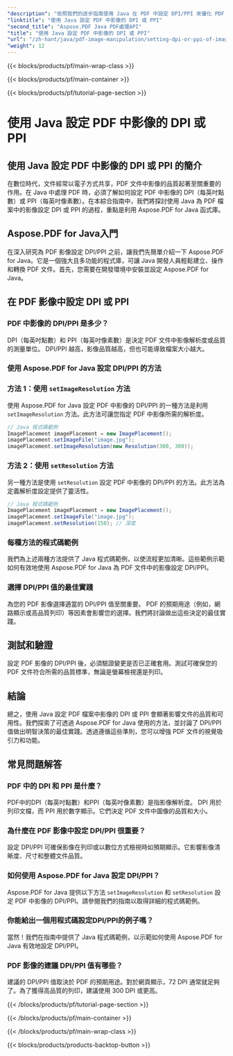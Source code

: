 ```yaml
---
"description": "依照我們的逐步指南使用 Java 在 PDF 中設定 DPI/PPI 來優化 PDF 影像品質。了解如何增強文件的列印和數位顯示效果。"
"linktitle": "使用 Java 設定 PDF 中影像的 DPI 或 PPI"
"second_title": "Aspose.PDF Java PDF處理API"
"title": "使用 Java 設定 PDF 中影像的 DPI 或 PPI"
"url": "/zh-hant/java/pdf-image-manipulation/setting-dpi-or-ppi-of-images-in-pdf-using-java/"
"weight": 12
---
```


{{< blocks/products/pf/main-wrap-class >}}

{{< blocks/products/pf/main-container >}}

{{< blocks/products/pf/tutorial-page-section >}}

# 使用 Java 設定 PDF 中影像的 DPI 或 PPI


## 使用 Java 設定 PDF 中影像的 DPI 或 PPI 的簡介

在數位時代，文件經常以電子方式共享，PDF 文件中影像的品質起著至關重要的作用。在 Java 中處理 PDF 時，必須了解如何設定 PDF 中影像的 DPI（每英吋點數）或 PPI（每英吋像素數）。在本綜合指南中，我們將探討使用 Java 為 PDF 檔案中的影像設定 DPI 或 PPI 的過程，重點是利用 Aspose.PDF for Java 函式庫。

## Aspose.PDF for Java入門

在深入研究為 PDF 影像設定 DPI/PPI 之前，讓我們先簡單介紹一下 Aspose.PDF for Java。它是一個強大且多功能的程式庫，可讓 Java 開發人員輕鬆建立、操作和轉換 PDF 文件。首先，您需要在開發環境中安裝並設定 Aspose.PDF for Java。

## 在 PDF 影像中設定 DPI 或 PPI

### PDF 中影像的 DPI/PPI 是多少？

DPI（每英吋點數）和 PPI（每英吋像素數）是決定 PDF 文件中影像解析度或品質的測量單位。 DPI/PPI 越高，影像品質越高，但也可能導致檔案大小越大。

### 使用 Aspose.PDF for Java 設定 DPI/PPI 的方法

### 方法 1：使用 `setImageResolution` 方法

使用 Aspose.PDF for Java 設定 PDF 中影像的 DPI/PPI 的一種方法是利用 `setImageResolution` 方法。此方法可讓您指定 PDF 中影像所需的解析度。

```java
// Java 程式碼範例
ImagePlacement imagePlacement = new ImagePlacement();
imagePlacement.setImageFile("image.jpg");
imagePlacement.setImageResolution(new Resolution(300, 300));
```

### 方法 2：使用 `setResolution` 方法

另一種方法是使用 `setResolution` 設定 PDF 中影像的 DPI/PPI 的方法。此方法為定義解析度設定提供了靈活性。

```java
// Java 程式碼範例
ImagePlacement imagePlacement = new ImagePlacement();
imagePlacement.setImageFile("image.jpg");
imagePlacement.setResolution(150); // 深度
```

### 每種方法的程式碼範例

我們為上述兩種方法提供了 Java 程式碼範例，以使流程更加清晰。這些範例示範如何有效地使用 Aspose.PDF for Java 為 PDF 文件中的影像設定 DPI/PPI。

### 選擇 DPI/PPI 值的最佳實踐

為您的 PDF 影像選擇適當的 DPI/PPI 值至關重要。 PDF 的預期用途（例如，網路顯示或高品質列印）等因素會影響您的選擇。我們將討論做出這些決定的最佳實踐。

## 測試和驗證

設定 PDF 影像的 DPI/PPI 後，必須驗證變更是否已正確套用。測試可確保您的 PDF 文件符合所需的品質標準，無論是螢幕檢視還是列印。

## 結論

總之，使用 Java 設定 PDF 檔案中影像的 DPI 或 PPI 會顯著影響文件的品質和可用性。我們探索了可透過 Aspose.PDF for Java 使用的方法，並討論了 DPI/PPI 值做出明智決策的最佳實踐。透過遵循這些準則，您可以增強 PDF 文件的視覺吸引力和功能。

## 常見問題解答

### PDF 中的 DPI 和 PPI 是什麼？

PDF中的DPI（每英吋點數）和PPI（每英吋像素數）是指影像解析度。 DPI 用於列印文檔，而 PPI 用於數字顯示。它們決定 PDF 文件中圖像的品質和大小。

### 為什麼在 PDF 影像中設定 DPI/PPI 很重要？

設定 DPI/PPI 可確保影像在列印或以數位方式檢視時如預期顯示。它影響影像清晰度、尺寸和整體文件品質。

### 如何使用 Aspose.PDF for Java 設定 DPI/PPI？

Aspose.PDF for Java 提供以下方法 `setImageResolution` 和 `setResolution` 設定 PDF 中影像的 DPI/PPI。請參閱我們的指南以取得詳細的程式碼範例。

### 你能給出一個用程式碼設定DPI/PPI的例子嗎？

當然！我們在指南中提供了 Java 程式碼範例，以示範如何使用 Aspose.PDF for Java 有效地設定 DPI/PPI。

### PDF 影像的建議 DPI/PPI 值有哪些？

建議的 DPI/PPI 值取決於 PDF 的預期用途。對於網頁顯示，72 DPI 通常就足夠了。為了獲得高品質的列印，建議使用 300 DPI 或更高。

{{< /blocks/products/pf/tutorial-page-section >}}

{{< /blocks/products/pf/main-container >}}

{{< /blocks/products/pf/main-wrap-class >}}

{{< blocks/products/products-backtop-button >}}